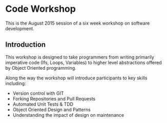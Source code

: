 # Code Workshop

This is the August 2015 session of a six week workshop on software development.

## Introduction
This workshop is designed to take programmers from writing primarily imperative code (Ifs, Loops, Variables) to higher level abstractions offered by Object Oriented programming.

Along the way the workshop will introduce participants to key skills including:

 * Version control with GIT
 * Forking Repositories and Pull Requests
 * Automated Unit Tests & TDD
 * Object Oriented Design and Patterns
 * Understanding the impact of design on maintenance
 

